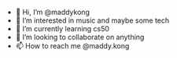 - 👋 Hi, I’m @maddykong
- 👀 I’m interested in music and maybe some tech 
- 🌱 I’m currently learning cs50
- 💞️ I’m looking to collaborate on anything
- 📫 How to reach me @maddy.kong

<!---
maddykong/maddykong is a ✨ special ✨ repository because its `README.md` (this file) appears on your GitHub profile.
You can click the Preview link to take a look at your changes.
--->
